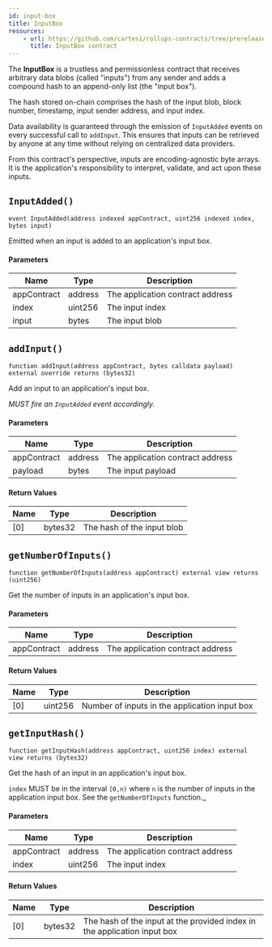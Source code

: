 ```yaml
---
id: input-box
title: InputBox
resources:
    - url: https://github.com/cartesi/rollups-contracts/tree/prerelease/2.0.0/contracts/inputs/InputBox.sol
      title: InputBox contract
---
```


The **InputBox** is a trustless and permissionless contract that receives arbitrary data blobs (called "inputs") from any sender and adds a compound hash to an append-only list (the "input box").

The hash stored on-chain comprises the hash of the input blob, block number, timestamp, input sender address, and input index.

Data availability is guaranteed through the emission of `InputAdded` events on every successful call to `addInput`. This ensures that inputs can be retrieved by anyone at any time without relying on centralized data providers.

From this contract's perspective, inputs are encoding-agnostic byte arrays. It is the application's responsibility to interpret, validate, and act upon these inputs.


## `InputAdded()`

```solidity
event InputAdded(address indexed appContract, uint256 indexed index, bytes input)
```

Emitted when an input is added to an application's input box.

#### Parameters

| Name        | Type     | Description                      |
|-------------|----------|----------------------------------|
| appContract | address  | The application contract address |
| index       | uint256  | The input index                 |
| input       | bytes    | The input blob                  |

## `addInput()`

```solidity
function addInput(address appContract, bytes calldata payload) external override returns (bytes32)
```

Add an input to an application's input box.

_MUST fire an `InputAdded` event accordingly._

#### Parameters

| Name        | Type     | Description                      |
|-------------|----------|----------------------------------|
| appContract | address  | The application contract address |
| payload     | bytes    | The input payload                |

#### Return Values

| Name   | Type     | Description                  |
|--------|----------|------------------------------|
| [0] | bytes32  | The hash of the input blob   |

## `getNumberOfInputs()`

```solidity
function getNumberOfInputs(address appContract) external view returns (uint256)
```

Get the number of inputs in an application's input box.

#### Parameters

| Name        | Type     | Description                      |
|-------------|----------|----------------------------------|
| appContract | address  | The application contract address |


#### Return Values

| Name | Type    | Description                              |
| ---- | ------- | ---------------------------------------- |
| [0] | uint256 | Number of inputs in the application input box |

## `getInputHash()`

```solidity
function getInputHash(address appContract, uint256 index) external view returns (bytes32)
```

Get the hash of an input in an application's input box.

`index` MUST be in the interval `[0,n)` where `n` is the number of
inputs in the application input box. See the `getNumberOfInputs` function._

#### Parameters

| Name        | Type     | Description                      |
|-------------|----------|----------------------------------|
| appContract | address  | The application contract address |
| index       | uint256  | The input index                  |

#### Return Values

| Name | Type    | Description                                                         |
| ---- | ------- | ------------------------------------------------------------------- |
| [0]  | bytes32 | The hash of the input at the provided index in the application input box |